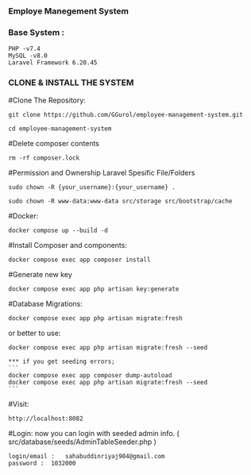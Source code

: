### Employe Manegement System ###

### Base System :
```
PHP -v7.4
MySQL -v8.0
Laravel Framework 6.20.45
```

### CLONE & INSTALL THE SYSTEM

#Clone The Repository:
```
git clone https://github.com/GGurol/employee-management-system.git
```
```
cd employee-management-system
```

#Delete composer contents
```
rm -rf composer.lock
```

#Permission and Ownership Laravel Spesific File/Folders
```
sudo chown -R {your_username}:{your_username} .
```
```
sudo chown -R www-data:www-data src/storage src/bootstrap/cache
```

#Docker:
```
docker compose up --build -d
```

#Install Composer and components:
```
docker compose exec app composer install
```
    
#Generate new key
```
docker compose exec app php artisan key:generate
```
    
#Database Migrations:
```
docker compose exec app php artisan migrate:fresh
```
or better to use:
```
docker compose exec app php artisan migrate:fresh --seed
```
    *** if you get seeding errors;
    ```
    docker compose exec app composer dump-autoload
    docker compose exec app php artisan migrate:fresh --seed
    ```

#Visit:
```
http://localhost:8082
```

#Login:
    now you can login with seeded admin info. ( src/database/seeds/AdminTableSeeder.php )  

    login/email :   sahabuddinriyaj984@gmail.com  
    password :  1032000

    
    
